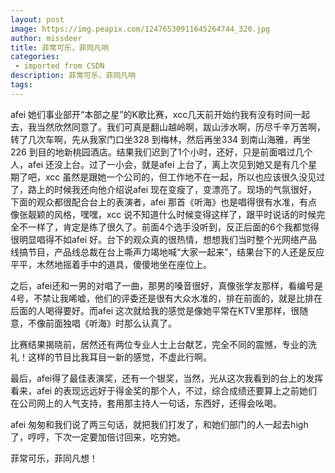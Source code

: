 ```yaml
---
layout: post
image: https://img.peapix.com/12476530911645264744_320.jpg
author: missdeer
title: 菲常可乐，菲同凡响
categories: 
 - imported from CSDN
description: 菲常可乐，菲同凡响
tags: 
---
```


afei 她们事业部开“本部之星”的K歌比赛，xcc几天前开始约我有没有时间一起去，我当然欣然同意了。我们可真是翻山越岭啊，跋山涉水啊，历尽千辛万苦啊，转了几次车啊，先从我家门口坐328 到梅林，然后再坐334 到南山海雅，再坐226 到目的地新桃园酒店。结果我们迟到了1个小时，还好，只是前面唱过几个人，afei 还没上台。过了一小会，就是afei 上台了，离上次见到她又是有几个星期了吧，xcc 虽然是跟她一个公司的，但工作地不在一起，所以也应该很久没见过了，路上的时候我还向他介绍说afei 现在变瘦了，变漂亮了。现场的气氛很好，下面的观众都很配合台上的表演者，afei 那首《听海》也是唱得很有水准，有点像张靓颖的风格，嘿嘿，xcc 说不知道什么时候变得这样了，跟平时说话的时候完全不一样了，肯定是练了很久了。前面4个选手没听到，反正后面的6个我都觉得很明显唱得不如afei 好。台下的观众真的很热情，想想我们当时整个光网络产品线搞节目，产品线总裁在台上嘶声力竭地喊“大家一起来”，结果台下的人还是反应平平，木然地摇着手中的道具，傻傻地坐在座位上。

之后，afei还和一男的对唱了一曲，那男的嗓音很好，真像张学友那样，看编号是4号，不禁让我唏嘘，他们的评委还是很有大众水准的，排在前面的，就是比排在后面的人喝得要好。而afei 这次就给我的感觉是像她平常在KTV里那样，很随意，不像前面独唱《听海》时那么认真了。

比赛结果揭晓前，居然还有两位专业人士上台献艺，完全不同的震憾，专业的洗礼！这样的节目比我耳目一新的感觉，不虚此行啊。

最后，afei得了最佳表演奖，还有一个银奖，当然，光从这次我看到的台上的发挥看来，afei 的表现远远好于得金奖的那个人，不过，综合成绩还要算上之前她们在公司网上的人气支持，套用那主持人一句话，东西好，还得会吆喝。

afei 匆匆和我们说了两三句话，就把我们打发了，和她们部门的人一起去high 了，哼哼，下次一定要加倍讨回来，吃穷她。

菲常可乐，菲同凡想！ 
